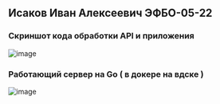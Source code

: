 ## Исаков Иван Алексеевич ЭФБО-05-22
### Скриншот кода обработки API и приложения
![image](https://github.com/user-attachments/assets/05b10b4c-2876-4902-b73e-03d52f80aa40)
### Работающий сервер на Go ( в докере на вдске )
![image](https://github.com/user-attachments/assets/919c076a-5a62-4a58-bcfb-ab5bf5eedb7c)


